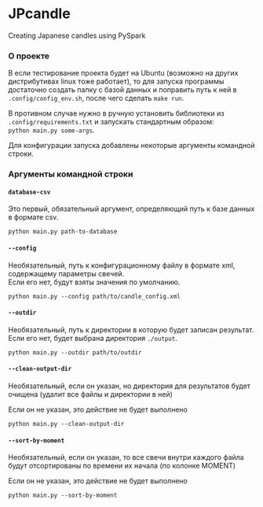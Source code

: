 # JPcandle
Creating Japanese candles using PySpark

### О проекте 

В если тестирование проекта будет на Ubuntu (возможно на других дистрибутивах linux тоже работает), 
то для запуска программы достаточно создать папку с базой данных и поправить путь к ней в `.config/config_env.sh`, 
после чего сделать `make run`.

В противном случае нужно в ручную установить библиотеки из `.config/requirements.txt`
и запускать стандартным образом:  
`python main.py some-args`.

Для конфигурации запуска добавлены некоторые аргументы командной строки.

### Аргументы командной строки 

#### `database-csv`

Это первый, обязательный аргумент, определяющий путь к базе данных в формате csv. 
```
python main.py path-to-database
```

#### `--config`

Необязательный, путь к конфигурационному файлу в формате xml, содержащему параметры свечей.  
Если его нет, будут взяты значения по умолчанию.
```
python main.py --config path/to/candle_config.xml
```

#### `--outdir`

Необязательный, путь к директории в которую будет записан результат.  
Если его нет, будет выбрана директория `./output`.
```
python main.py --outdir path/to/outdir
```

#### `--clean-output-dir`

Необязательный, если он указан, но директория для результатов будет очищена (удалит все файлы и директории в ней)  

Если он не указан, это действие не будет выполнено
```
python main.py --clean-output-dir
```

#### `--sort-by-moment`

Необязательный, если он указан, то все свечи внутри каждого файла будут отсортированы по времени их начала (по колонке MOMENT)

Если он не указан, это действие не будет выполнено
```
python main.py --sort-by-moment
```

